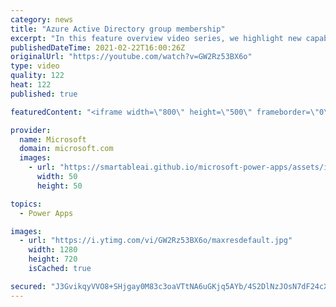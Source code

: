 ```yaml
---
category: news
title: "Azure Active Directory group membership"
excerpt: "In this feature overview video series, we highlight new capabilities included in the latest update to Microsoft Power Apps.  Power Apps Dataverse provides record level security to Azure Active Directory group membership types. Admins can easily set up and assign permissions to different Azure AD users,"
publishedDateTime: 2021-02-22T16:00:26Z
originalUrl: "https://youtube.com/watch?v=GW2Rz53BX6o"
type: video
quality: 122
heat: 122
published: true

featuredContent: "<iframe width=\"800\" height=\"500\" frameborder=\"0\" src=\"https://www.youtube.com/embed/GW2Rz53BX6o\" allow=\"accelerometer; autoplay; encrypted-media; gyroscope; picture-in-picture\" allowfullscreen></iframe>"

provider:
  name: Microsoft
  domain: microsoft.com
  images:
    - url: "https://smartableai.github.io/microsoft-power-apps/assets/images/organizations/microsoft.com-50x50.jpg"
      width: 50
      height: 50

topics:
  - Power Apps

images:
  - url: "https://i.ytimg.com/vi/GW2Rz53BX6o/maxresdefault.jpg"
    width: 1280
    height: 720
    isCached: true

secured: "J3GvikqyVVO8+SHjgay0M83c3oaVTtNA6uGKjq5AYb/4S2DlNzJOsN7dF24cX5ttDeC4wnGtEvtE3XdylSPk4jPPDK3Zlvprg19cXufxp06/VWxtZdVB68yJxIWhRSVJCGvEiGfM6b454KORcx/REhpxLmXRTZqy/6oz0yUegc7haM2cM0m140nZb0jpct6C4p/ZhcWSXfeTQdmlgsyfFLHGs4EOmACF9VPNP02psRM1TgxZOI1sCdE/IEBDNbfgvLzRxbLfVD/HrFaRvZgEb0Af5u6+wbyEROzzbXdj2T6ZmitMgcN2HOjOr3zLQQyo/LGQrcispfbzDky33ywO/wSmBhroyt/YRam+pBNLtTVjalzNI65SWW/36nZEtKCrmSE5Q5GXc6LbJtaMjGogWSQShORQwLLs6uLyzJgFmU7qOsHqqqtVpEmo1A7O98/L;al8bEJxiIf41kbslz5kpUw=="
---
```


